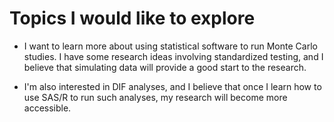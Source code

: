 # Topics I would like to explore

- I want to learn more about using statistical software to run Monte Carlo studies. I have some research ideas involving standardized testing, and I believe that simulating data will provide a good start to the research.

- I'm also interested in DIF analyses, and I believe that once I learn how to use SAS/R to run such analyses, my research will become more accessible.